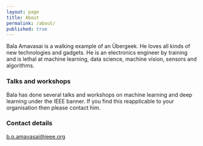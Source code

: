 ```yaml
---
layout: page
title: About
permalink: /about/
published: true
---
```


Bala Amavasai is a walking example of an Übergeek. He loves all kinds of new technologies and gadgets. He is an electronics engineer by training and is lethal at machine learning, data science, machine vision, sensors and algorithms.

### Talks and workshops

Bala has done several talks and workshops on machine learning and deep learning under the IEEE banner. If you find this reapplicable to your organisation then please contact him.

### Contact details

[b.p.amavasai@ieee.org](mailto:b.p.amavasai@ieee.org)
